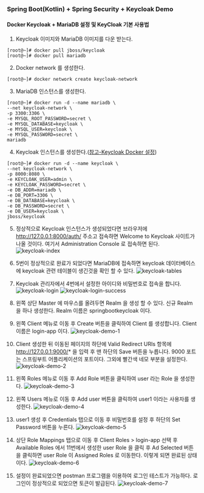 ### Spring Boot(Kotlin) + Spring Security + Keycloak Demo

#### Docker Keycloak + MariaDB 설정 및 KeyCloak 기본 사용법 
1. Keycloak 이미지와 MariaDB 이미지를 다운 받는다.

```
[root@~]# docker pull jboss/keycloak
[root@~]# docker pull mariadb
```

2. Docker network 를 생성한다.

```
[root@~]# docker network create keycloak-network
```

3. MariaDB 인스턴스를 생성한다.

```
[root@~]# docker run -d --name mariadb \
--net keycloak-network \
-p 3300:3306 \
-e MYSQL_ROOT_PASSWORD=secret \
-e MYSQL_DATABASE=keycloak \
-e MYSQL_USER=keycloak \
-e MYSQL_PASSWORD=secret \
mariadb
```

4. Keycloak 인스턴스를 생성한다.([참고-Keycloak Docker 설정](https://hub.docker.com/r/jboss/keycloak))

```
[root@~]# docker run -d --name keycloak \
--net keycloak-network \
-p 8000:8080 \
-e KEYCLOAK_USER=admin \
-e KEYCLOAK_PASSWORD=secret \
-e DB_ADDR=mariadb \
-e DB_PORT=3306 \
-e DB_DATABASE=keycloak \
-e DB_PASSWORD=secret \
-e DB_USER=keycloak \
jboss/keycloak
```

5. 정상적으로 Keycloak 인스턴스가 생성되었다면 브라우저에 http://127.0.0.1:8000/auth/ 주소고 접속하면 Welcome to Keycloak 사이트가 나올 것이다. 여기서 Administration Console 로 접속하면 된다.
![keycloak-index](./doc-images/keycloak-index.png)

6. 5번이 정상적으로 완료가 되었다면 MariaDB에 접속하면 keycloak 데이터베이스에 keycloak 관련 테이블이 생긴것을 확인 할 수 있다.
![keycloak-tables](./doc-images/keycloak-tables.png)

7. Keycloak 관리자에서 4번에서 설정한 아이디와 비밀번호로 접속을 합니다.
![keycloak-login](./doc-images/keycloak-login.png)
![keycloak-login-success](./doc-images/keycloak-login-success.png)

8. 왼쪽 상단 Master 에 마우스를 올려두면 Realm 을 생성 할 수 있다. 신규 Realm 을 하나 생성한다. Realm 이름은 springbootkeycloak 이다.

9. 왼쪽 Client 메뉴로 이동 후 Create 버튼을 클릭하여 Client 를 생성합니다. Client 이름은 login-app 이다.
![keycloak-demo-1](./doc-images/keycloak-demo-1.png)

10. Client 생성한 뒤 이동된 페이지의 하단에 Valid Redirect URIs 항목에 http://127.0.0.1:9000/* 을 입력 후 맨 하단의 Save 버튼을 누릅니다. 9000 포트는 스프링부트 어플리케이션의 포트이다. 그외에 빨간색 네모 부분을 설정한다.
![keycloak-demo-2](./doc-images/keycloak-demo-2.png)

11. 왼쪽 Roles 메뉴로 이동 후 Add Role 버튼을 클릭하여 user 라는 Role 을 생성한다.
![keycloak-demo-3](./doc-images/keycloak-demo-3.png)

12. 왼쪽 Users 메뉴로 이동 후 Add user 버튼을 클릭하여 user1 이라는 사용자를 생성한다.
![keycloak-demo-4](./doc-images/keycloak-demo-4.png)

13. user1 생성 후 Credentials 탭으로 이동 후 비밀번호를 설정 후 하단의 Set Password 버튼을 누른다.
![keycloak-demo-5](./doc-images/keycloak-demo-5.png)

14. 상단 Role Mappings 탭으로 이동 후 Client Roles > login-app 선택 후 Available Roles 에서 11번에서 생성한 user Role 을 클릭 후 Ad Selected 버튼을 클릭하면 user Role 이 Assigned Roles 로 이동한다. 이렇게 되면 완료된 상태이다.
![keycloak-demo-6](./doc-images/keycloak-demo-6.png)

15. 설정이 완료되었으면 postman 프로그램을 이용하여 로그인 테스트가 가능하다. 로그인이 정상적으로 되었으면 토큰이 발급된다.
![keycloak-demo-7](./doc-images/keycloak-demo-7.png)